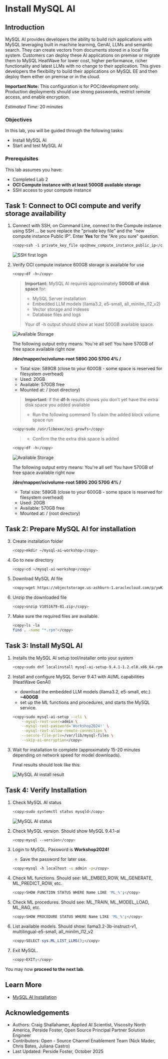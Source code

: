 # Install MySQL AI

## Introduction

MySQL AI provides developers the ability to build rich applications with MySQL leveraging built in machine learning, GenAI, LLMs and semantic search. They can create vectors from documents stored in a local file system. Customers can deploy these AI applications on premise or migrate them to MySQL HeatWave for lower cost, higher performance, richer functionality and latest LLMs with no change to their application. This gives developers the flexibility to build their applications on MySQL EE and then deploy them either on premise or in the cloud.

**Important Note:** This configuration is for POC/development only. Production deployments should use strong passwords, restrict remote access, and enable encryption.


_Estimated Time:_ 20 minutes

### Objectives

In this lab, you will be guided through the following tasks:

- Install MySQL AI
- Start and test MySQL AI


### Prerequisites

This lab assumes you have:

- Completed Lab 2
- **OCI Compute instance with at least 500GB available storage**
- SSH access to your compute instance


## Task 1: Connect to OCI compute  and verify storage availability

1. Connect with SSH, on Command Line, connect to the Compute instance using SSH ... be sure replace the  "private key file"  and the "new compute instance Public IP". Enter  **Yes** for the "Are you sure" question.

     ```bash
    <copy>ssh -i private_key_file opc@new_compute_instance_public_ip</copy>
     ```

    ![SSH first login](./images/ssh-first-login.png "SSH first login")


2. Verify OCI compute instance 600GB storage is available for use

    ```bash
    <copy>df -h</copy>
    ```

    > **Important:** MySQL AI requires approximately **500GB of disk space** for:
    > - MySQL Server installation
    > - Embedded LLM models (llama3.2, e5-small, all_minilm_l12_v2)
    > - Vector storage and indexes
    > - Database files and logs
    >
    > Your df -h output should show at least 500GB available space.


    ![Available Storage](./images/aivailable-storage.png "Available Storage")

    The following output entry means: You're all set! You have 570GB of free space available right now

    **/dev/mapper/ocivolume-root  589G   20G  570G   4% /**
    - Total size: 589GB (close to your 600GB - some space is reserved for filesystem overhead)
    - Used: 20GB
    - Available: 570GB free
    - Mounted at: / (root directory)

    > **Important:** if the **df-h** results shows you don’t yet have the extra disk space you added available
    > - Run the following command To claim the added block volume space run

     ```bash
    <copy>sudo /usr/libexec/oci-growfs</copy>
    ```

     > - Confirm the the extra disk space is  added

    ```bash
    <copy>df -h</copy>
    ```
    ![Available Storage](./images/aivailable-storage.png "Available Storage")

    The following output entry means: You're all set! You have 570GB of free space available right now

    **/dev/mapper/ocivolume-root  589G   20G  570G   4% /**
    - Total size: 589GB (close to your 600GB - some space is reserved for filesystem overhead)
    - Used: 20GB
    - Available: 570GB free
    - Mounted at: / (root directory)


## Task 2: Prepare  MySQL AI for installation

3. Create installation folder

    ```bash
    <copy>mkdir ~/mysql-ai-workshop</copy>
    ```
4. Go to new directory

    ```bash
    <copy>cd ~/mysql-ai-workshop</copy>
    ```
5. Download MySQL AI file

    ```bash
    <copy>wget https://objectstorage.us-ashburn-1.oraclecloud.com/p/ywKKB1ymwLAeMUa3yiA4KE1l1EUu-xz4pXJC_XCPrxzUe3HKcKkTIYrUWk5gPk1C/n/idazzjlcjqzj/b/mysql-ai-store/o/V1051679-01.zip</copy>
    ```
6. Unzip the downloaded file

    ```bash
    <copy>unzip V1051679-01.zip</copy>
    ```

7. Make sure the required files are available.

    ```bash
    <copy>ls -la
    find . -name "*.rpm"</copy>
    ```

## Task 3: Install MySQL AI

1. Installs the MySQL AI setup tool/installer onto your system

    ```bash
    <copy>sudo dnf localinstall mysql-ai-setup-9.4.1-1.2.el8.x86_64.rpm -y</copy>
    ```
2. Install and configure MySQL Server 9.4.1 with AI/ML capabilities (HeatWave GenAI)
    - download the embedded LLM models (llama3.2, e5-small, etc.) **~400GB**
    - set up the ML functions and procedures, and starts the MySQL service.

    ```bash
    <copy>sudo mysql-ai-setup --cli \
        --mysql-root-user=admin \
        --mysql-root-password='Workshop2024!' \
        --mysql-root-allow-remote-connection \
        --secure-file-priv=/var/lib/mysql-files \
        --skip-ai-encryption</copy>
    ```
3. Wait for installation to complete (approximately 15-20 minutes depending on network speed for model downloads).

    Final results should look like this:

    ![MySQL AI install result](./images/mysql-ai-install-result.png "MySQL AI install result")


## Task 4: Verify Installation

1. Check MySQL AI status

    ```bash
    <copy>sudo systemctl status mysqld</copy>
    ```
    ![MySQL AI status](./images/check-mysql-status.png "MySQL AI status")

2. Check MySQL version. Should show MySQL 9.4.1-ai

    ```bash
    <copy>mysql --version</copy>
    ```

3. Login to MySQL. Password is  **Workshop2024!** 

    - Save the password for later use.

    ```bash
    <copy>mysql -h localhost -u admin -p</copy>
    ```

4. Check ML functions. Should see: ML\_EMBED\_ROW, ML\_GENERATE, ML\_PREDICT_ROW, etc.

    ```bash
    <copy>SHOW FUNCTION STATUS WHERE Name LIKE 'ML_%';</copy>
    ```

5.  Check ML procedures. Should see: ML\_TRAIN, ML\_MODEL\_LOAD, ML\_RAG, etc.
    ```bash
    <copy>SHOW PROCEDURE STATUS WHERE Name LIKE 'ML_%';</copy>
    ```

6. List available models. Should show: llama3.2-3b-instruct-v1, multilingual-e5-small, all\_minilm\_l12_v2

    ```bash
    <copy>SELECT sys.ML_LIST_LLMS();</copy>
    ```
7. Exit MySQL.

    ```bash
    <copy>EXIT;</copy>
    ```


You may now **proceed to the next lab**.

## Learn More

- [MySQL AI Installation](https://dev.mysql.com/doc/mysql-ai/9.4/en/myai-installation.html)

## Acknowledgements

- Authors: Craig Shallahamer, Applied AI Scientist, Viscosity North America, Perside Foster, Open Source Principal Partner Solution Engineer
- Contributors: Open - Source Channel Enablement Team (Nick Mader, Chris Bates, Juliana Castro)
- Last Updated: Perside Foster, October 2025
